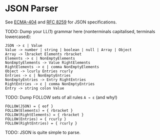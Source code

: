 # JSON Parser

See [ECMA-404](https://www.ecma-international.org/publications-and-standards/standards/ecma-404/) and [RFC 8259](https://datatracker.ietf.org/doc/html/rfc8259) for JSON specifications.

TODO: Dump your LL(1) grammar here (nonterminals capitalised, terminals lowercased):

```
JSON -> ε | Value
Value -> number | string | boolean | null | Array | Object
Array -> lbracket Elements rbracket
Elements -> ε | NonEmptyElements
NonEmptyElements -> Value RightElements
RightElements -> ε | comma NonEmptyElements
Object -> lcurly Entries rcurly
Entries -> ε | NonEmptyEntries
NonEmptyEntries -> Entry RightEntries
RightEntries -> ε | comma NonEmptyEntries
Entry -> string colon Value
```

TODO: Dump FOLLOW sets of all rules <code>A &rarr; &epsilon;</code> (and why!)

```
FOLLOW(JSON) = { eof }
FOLLOW(Elements) = { rbracket }
FOLLOW(RightElements) = { rbracket }
FOLLOW(Entries) = { rcurly }
FOLLOW(RightEntries) = { rcurly }
```

TODO: JSON is quite simple to parse.
